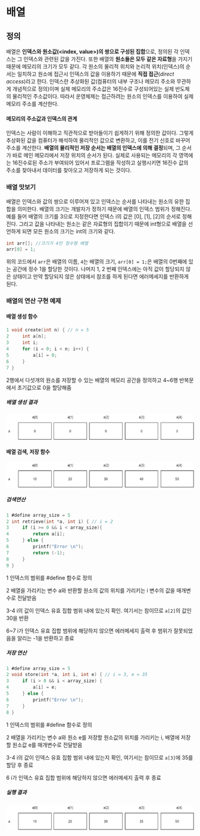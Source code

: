 # 배열



## 정의



배열은 **인덱스와 원소값(<index, value>)의 쌍으로 구성된 집합**으로, 정의된 각 인덱스는 그 인덱스와 관련된 값을 가진다. 또한 배열의 **원소들은 모두 같은 자료형**을 가지기 때문에 메모리의 크기가 모두 같다. 각 원소의 물리적 위치와 논리적 위치(인덱스)의 순서는 일치하고 원소에 접근시 인덱스의 값을 이용하기 때문에 **직접 접근**(*direct access*)라고 한다. 인덱스란 추상화된 값(컴퓨터의 내부 구조나 메모리 주소와 무관하게 개념적으로 정의)이며 실제 메모리의 주소값은 16진수로 구성되어있는 실제 반도체의 물리적인 주소값이다. 따라서 운영체제는 접근하려는 원소의 인덱스를 이용하여 실제 메모리 주소를 계산한다.



#### 메모리의 주소값과 인덱스의 관계

인덱스는 사람이 이해하고 직관적으로 받아들이기 쉽게하기 위해 정의한 값이다. 그렇게 추상화된 값을 컴퓨터가 해석하여 물리적인 값으로 변환하고, 이를 전기 신호로 바꾸어 주소를 계산한다. **배열의 물리적인 저장 순서는 배열의 인덱스에 의해 결정**되며, 그 순서가 바로 메인 메모리에서 저장 위치의 순서가 된다. 실제로 사용되는 메모리의 각 영역에는 16진수로된 주소가 부여되어 있어서 프로그램을 작성하고 실행시키면 16진수 값의 주소를 찾아내서 데이터를 찾아오고 저장하게 되는 것이다.



### 배열 맛보기

배열은 인덱스와 값의 쌍으로 이루어져 있고 인덱스는 순서를 나타내는 원소의 유한 집합을 의미한다. 배열의 크기는 개발자가 정하기 때문에 배열의 인덱스 범위가 정해진다. 예를 들어 배열의 크기를 3으로 지정한다면 인덱스 i의 값은 [0], [1], [2]의 순서로 정해진다. 그리고 값을 나타내는 원소는 같은 자료형의 집합이기 때문에 int형으로 배열을 선언하게 되면 모든 원소의 크기는 int의 크기와 같다.

~~~c
int arr[]; //크기가 4인 정수형 배열
arr[0] = 1;
~~~

위의 코드에서 `arr`은 배열의 이름, `4`는 배열의 크기, `arr[0] = 1;`은 배열의 0번째에 있는 공간에 정수 1을 할당한 것이다. 나머지 1, 2 번째 인덱스에는 아직 값이 할당되지 않은 상태이고 만약 할당되지 않은 상태에서 참조를 하게 된다면 에러메세지를 반환하게 된다. 



### 배열의 연산 구현 예제

#### 배열 생성 함수

~~~c
1 void create(int n) { // n = 5
2     int a[n];
3     int i;
4     for (i = 0; i < n; i++) {
5         a[i] = 0;
6     }
7 }
~~~

2행에서 다섯개의 원소를 저장할 수 있는 배열의 메모리 공간을 정의하고 4~6행 반복문에서 초기값으로 0을 할당해줌  



##### 배열 생성 결과

![01](image/01.png)



#### 배열 검색, 저장 함수

![02](image/02.png)

##### 검색연산

~~~c
1 #define array_size = 5
2 int retrieve(int *a, int i) { // i = 2
3     if (i >= 0 && i < array_size){
4         return a[i];
5     } else {
6         printf("Error \n");
7         return (-1);
8     }
9 }
~~~

1 인덱스의 범위를 #define 함수로 정의

2 배열을 가리키는 변수 a와  반환할 원소의 값의 위치를 가리키는 i 변수의 값을 매개변수로 전달받음

3-4 i의 값이 인덱스 유효 집합 범위 내에 있는지 확인. 여기서는 참이므로 `a[2]`의 값인 30을 반환

6~7 i가 인덱스 유효 집합 범위에 해당하지 않으면 에러메세지 출력 후 범위가 잘못되었음을 알리는 -1을 반환하고 종료



##### 저장 연산

~~~c
1 #define array_size = 5
2 void store(int *a, int i, int e) { // i = 3, e = 35
3     if (i > 0 && i < array_size) {
4         a[i] = e;
5     } else {
6         printf("Error \n");
7     }
8 }
~~~

1 인덱스의 범위를 #define 함수로 정의

2 배열을 가리키는 변수 a와  원소 e를 저장할 원소값의 위치를 가리키는 i, 배열에 저장할 원소값 e를 매개변수로 전달받음

3-4 i의 값이 인덱스 유효 집함 범위 내에 있는지 확인, 여기서는 참이므로 `a[3]`에 35를 할당 후 종료

6 i가 인덱스 유효 집합 범위에 해당하지 않으면 에러메세지 출력 후 종료



##### 실행 결과

![03](image/03.png)